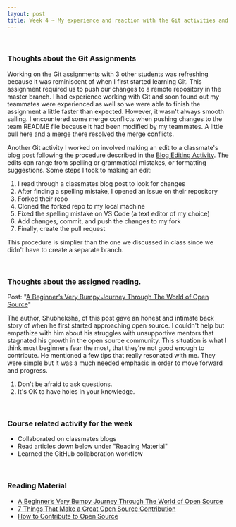 ```yaml
---
layout: post
title: Week 4 ~ My experience and reaction with the Git activities and the assigned reading. 
---
```

<br>

### Thoughts about the Git Assignments

Working on the Git assignments with 3 other students was refreshing because it was reminiscent of when I first started learning Git. This assignment required us to push our changes to a remote repository in the master branch. I had experience working with Git and soon found out my teammates were experienced as well so we were able to finish the assignment a little faster than expected. However, it wasn't always smooth sailing. I encountered some merge conflicts when pushing changes to the team README file because it had been modified by my teammates. A little pull here and a merge there resolved the merge conflicts.

Another Git activity I worked on involved making an edit to a classmate's blog post following the procedure described in the [Blog Editing Activity](http://www.compsci.hunter.cuny.edu/~sweiss/course_materials/csci395.86/activities_f19/blog_editing_activity.pdf). The edits can range from spelling or grammatical mistakes, or formatting suggestions. 
Some steps I took to making an edit: 
1. I read through a classmates blog post to look for changes
2. After finding a spelling mistake, I opened an issue on their repository
3. Forked their repo 
4. Cloned the forked repo to my local machine 
5. Fixed the spelling mistake on VS Code (a text editor of my choice) 
6. Add changes, commit, and push the changes to my fork 
7. Finally, create the pull request 

This procedure is simplier than the one we discussed in class since we didn't have to create a separate branch. 

<br>

### Thoughts about the assigned reading.

Post: "[A Beginner’s Very Bumpy Journey Through The World of Open Source](https://www.freecodecamp.org/news/a-beginners-very-bumpy-journey-through-the-world-of-open-source-4d108d540b39/)"

The author, Shubheksha, of this post gave an honest and intimate back story of when he first started approaching open source. I couldn't help but empathize with him about his struggles with unsupportive mentors that stagnated his growth in the open source community. This situation is what I think most beginners fear the most, that they're not good enough to contribute. He mentioned a few tips that really resonated with me. They were simple but it was a much needed emphasis in order to move forward and progress.
1. Don't be afraid to ask questions.
2. It's OK to have holes in your knowledge.

<br>

### Course related activity for the week 
- Collaborated on classmates blogs 
- Read articles down below under "Reading Material" 
- Learned the GitHub collaboration workflow 

<br>

### Reading Material
- [A Beginner’s Very Bumpy Journey Through The World of Open Source](https://www.freecodecamp.org/news/a-beginners-very-bumpy-journey-through-the-world-of-open-source-4d108d540b39/)
- [7 Things That Make a Great Open Source Contribution](https://blog.newrelic.com/engineering/open-source-contribution/)
- [How to Contribute to Open Source](https://opensource.guide/how-to-contribute/)
